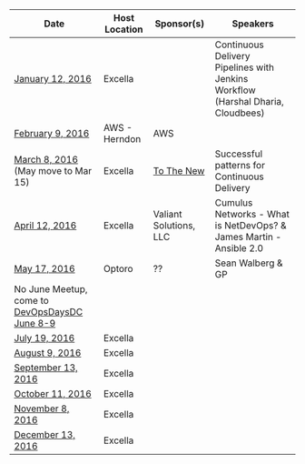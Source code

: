 Date|Host Location|Sponsor(s)|Speakers
----|-------------|----------|--------
[January 12, 2016](http://www.meetup.com/DevOpsDC/events/226749899/)| Excella | | Continuous Delivery Pipelines with Jenkins Workflow (Harshal Dharia, Cloudbees)
[February 9, 2016](http://www.meetup.com/DevOpsDC/events/226750186/)| AWS - Herndon | AWS |
[March 8, 2016](http://www.meetup.com/DevOpsDC/events/226752572/) (May move to Mar 15)| Excella | [To The New](http://www.tothenew.com/) | Successful patterns for Continuous Delivery
[April 12, 2016](http://www.meetup.com/DevOpsDC/events/226823531/)| Excella | Valiant Solutions, LLC | Cumulus Networks - What is NetDevOps? & James Martin - Ansible 2.0
[May 17, 2016](http://www.meetup.com/DevOpsDC/events/jkpfmlyvhbnb/)| Optoro | ?? | Sean Walberg & GP
No June Meetup, come to [DevOpsDaysDC June 8-9](http://www.devopsdays.org/events/2016-washington-dc/welcome/) | | |
[July 19, 2016](http://www.meetup.com/DevOpsDC/events/227569141/)| Excella | |
[August 9, 2016](http://www.meetup.com/DevOpsDC/events/jkpfmlyvlbmb/)| Excella | |
[September 13, 2016](http://www.meetup.com/DevOpsDC/events/jkpfmlyvmbrb/)| Excella | |
[October 11, 2016](http://www.meetup.com/DevOpsDC/events/jkpfmlyvnbpb/)| Excella | |
[November 8, 2016](http://www.meetup.com/DevOpsDC/events/jkpfmlyvpblb/)| Excella | |
[December 13, 2016](http://www.meetup.com/DevOpsDC/events/jkpfmlyvqbrb/)| Excella | |
